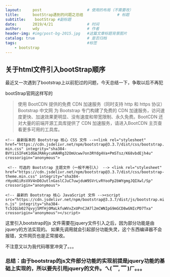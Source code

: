 ```yaml
---
layout:     post   				    # 使用的布局（不需要改）
title:      bootStrap遇到的问题之总结 				# 标题
subtitle:    bootStrap #副标题
date:       2019/4/21 				# 时间
author:     wdy						# 作者
header-img: #img/post-bg-2015.jpg 	#这篇文章标题背景图片
catalog: true 						# 是否归档
tags:								#标签
    - bootstrap
---
```

## 关于html文件引入bootStrap顺序

最近又一次遇到了bootstrap上以前犯过的问题，今天总结一下，争取以后不再犯

bootStrap官网这样写的
>使用 BootCDN 提供的免费 CDN 加速服务（同时支持 http 和 https 协议）
  Bootstrap 中文网 为 Bootstrap 专门构建了免费的 CDN 加速服务，访问速度更快、加速效果更明显、没有速度和带宽限制、永久免费。BootCDN 还对大量的前端开源工具库提供了 CDN 加速服务，请进入BootCDN 主页查看更多可用的工具库。
  
 ``<!-- 最新版本的 Bootstrap 核心 CSS 文件 --><link rel="stylesheet" href="https://cdn.jsdelivr.net/npm/bootstrap@3.3.7/dist/css/bootstrap.min.css" integrity="sha384-BVYiiSIFeK1dGmJRAkycuHAHRg32OmUcww7on3RYdg4Va+PmSTsz/K68vbdEjh4u" crossorigin="anonymous">``
 
 `` <!-- 可选的 Bootstrap 主题文件（一般不用引入） --> <link rel="stylesheet" href="https://cdn.jsdelivr.net/npm/bootstrap@3.3.7/dist/css/bootstrap-theme.min.css" integrity="sha384-rHyoN1iRsVXV4nD0JutlnGaslCJuC7uwjduW9SVrLvRYooPp2bWYgmgJQIXwl/Sp" crossorigin="anonymous">``
 
``<!-- 最新的 Bootstrap 核心 JavaScript 文件 --><script src="https://cdn.jsdelivr.net/npm/bootstrap@3.3.7/dist/js/bootstrap.min.js" integrity="sha384-Tc5IQib027qvyjSMfHjOMaLkfuWVxZxUPnCJA7l2mCWNIpG9mGCD8wGNIcPD7Txa" crossorigin="anonymous"></script>``



这里引入bootstrap的js 文件需要在jquery文件引入之后，因为部分功能是由jquery的方法实现的。
如果先调用就会引起部分功能失灵，这个东西编译器不会报错，文件网页也是正常接收。

不注意又以为我代码哪里冲突了。。。

### 总结：由于bootstrap的js文件部分功能的实现前提是jquery功能的基础上实现的，所以要先引用jquery的文件。ㄟ( ▔, ▔ )ㄏ。。。